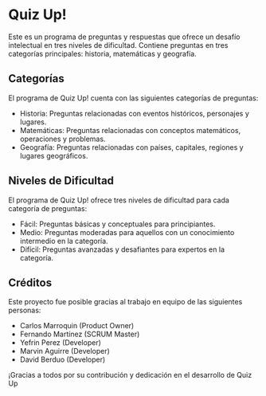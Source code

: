 # Quiz Up!
Este es un programa de preguntas y respuestas que ofrece un desafío intelectual en tres niveles de dificultad. Contiene preguntas en tres categorías principales: historia, matemáticas y geografía.

## Categorías
El programa de Quiz Up! cuenta con las siguientes categorías de preguntas:

* Historia: Preguntas relacionadas con eventos históricos, personajes y lugares.
* Matemáticas: Preguntas relacionadas con conceptos matemáticos, operaciones y problemas.
* Geografía: Preguntas relacionadas con países, capitales, regiones y lugares geográficos.

## Niveles de Dificultad
El programa de Quiz Up! ofrece tres niveles de dificultad para cada categoría de preguntas:

* Fácil: Preguntas básicas y conceptuales para principiantes.
* Medio: Preguntas moderadas para aquellos con un conocimiento intermedio en la categoría.
* Difícil: Preguntas avanzadas y desafiantes para expertos en la categoría.

## Créditos
Este proyecto fue posible gracias al trabajo en equipo de las siguientes personas:

* Carlos Marroquin (Product Owner)
* Fernando Martínez (SCRUM Master)
* Yefrin Perez (Developer)
* Marvin Aguirre (Developer)
* David Berduo (Developer)

¡Gracias a todos por su contribución y dedicación en el desarrollo de Quiz Up
